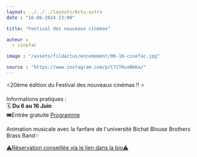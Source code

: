 ```yaml
---
layout: ../../../layouts/Actu.astro
date : "16-06-2024 23:00"

title: "Festival des nouveaux cinémas"

auteur :
  - cinefac

image : "/assets/fildactus/encemoment/06-16-cinefac.jpg"

source : "https://www.instagram.com/p/C7zTKuxNkKa/"
---
```


⭐20ème édition du Festival des nouveaux cinémas !! ⭐

Informations pratiques :  
🗓 __Du 6 au 16 Juin__  
🎟️Entrée gratuite
[Programme](http://www.cinefac.fr/ap.asp?EvID=477)

Animation musicale avec la fanfare de l'université Bichat Blouse Brothers Brass Band✨

[⚠️Réservation conseillée via le lien dans la bio⚠️](http://www.cinefac.fr/ap.asp?EvID=477)